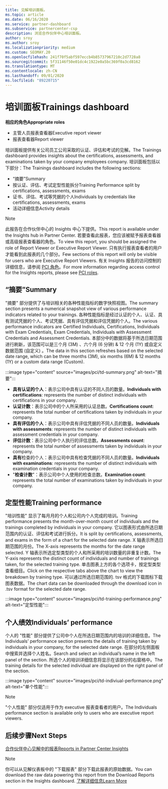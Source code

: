 ```yaml
---
title: 见解培训面板。
ms.topic: article
ms.date: 06/16/2020
ms.service: partner-dashboard
ms.subservice: partnercenter-csp
description: 浏览合作伙伴中心培训面板。
author: sroy
ms.author: sroy
ms.localizationpriority: medium
ms.custom: SEOMAY.20
ms.openlocfilehash: 241f70f5abf597eccb4b85737967210c2d7728a8
ms.sourcegitcommit: 5f31146f50e01dc4c1922e0a5bc369f0a3cd8162
ms.translationtype: MT
ms.contentlocale: zh-CN
ms.lasthandoff: 09/01/2020
ms.locfileid: "89220715"
---
```

# <a name="trainings-dashboard"></a><span data-ttu-id="341aa-103">培训面板</span><span class="sxs-lookup"><span data-stu-id="341aa-103">Trainings dashboard</span></span>

<span data-ttu-id="341aa-104">**相应的角色**</span><span class="sxs-lookup"><span data-stu-id="341aa-104">**Appropriate roles**</span></span>
- <span data-ttu-id="341aa-105">主管人员报表查看器</span><span class="sxs-lookup"><span data-stu-id="341aa-105">Executive report viewer</span></span>
- <span data-ttu-id="341aa-106">报表查看器</span><span class="sxs-lookup"><span data-stu-id="341aa-106">Report viewer</span></span>

<span data-ttu-id="341aa-107">培训面板提供有关公司员工公司采取的认证、评估和考试的见解。</span><span class="sxs-lookup"><span data-stu-id="341aa-107">The Trainings dashboard provides insights about the certifications, assessments, and examinations taken by your company employees company.</span></span> <span data-ttu-id="341aa-108">培训面板包括以下部分：</span><span class="sxs-lookup"><span data-stu-id="341aa-108">The Trainings dashboard includes the following sections:</span></span>

- <span data-ttu-id="341aa-109">“摘要”</span><span class="sxs-lookup"><span data-stu-id="341aa-109">Summary</span></span>
- <span data-ttu-id="341aa-110">按认证、评估、考试定型性能拆分</span><span class="sxs-lookup"><span data-stu-id="341aa-110">Training Performance split by certifications, assessments, exams</span></span>
- <span data-ttu-id="341aa-111">证书、评估、考试等凭据的个人</span><span class="sxs-lookup"><span data-stu-id="341aa-111">Individuals by credentials like certifications, assessments, exams</span></span>
- <span data-ttu-id="341aa-112">活动详细信息</span><span class="sxs-lookup"><span data-stu-id="341aa-112">Activity details</span></span>

>[!NOTE] 
><span data-ttu-id="341aa-113">此报告在合作伙伴中心的 Insights 中心下提供。</span><span class="sxs-lookup"><span data-stu-id="341aa-113">This report is available under the Insights hub in Partner Center.</span></span> <span data-ttu-id="341aa-114">若要查看此报表，您应该被赋予报表查看器或高级报表查看器的角色。</span><span class="sxs-lookup"><span data-stu-id="341aa-114">To view this report, you should be assigned the role of Report Viewer or Executive Report Viewer.</span></span> <span data-ttu-id="341aa-115">只有执行报表查看者的用户才能看到此报表的几个部分。</span><span class="sxs-lookup"><span data-stu-id="341aa-115">Few sections of this report will only be visible for users who are Executive Report Viewers.</span></span> <span data-ttu-id="341aa-116">有关 Insights 报告的访问控制的详细信息，请参阅 [PCI 角色](pci-roles.md)。</span><span class="sxs-lookup"><span data-stu-id="341aa-116">For more information regarding access control for the Insights reports, please see [PCI roles](pci-roles.md).</span></span>

## <a name="summary"></a><span data-ttu-id="341aa-117">“摘要”</span><span class="sxs-lookup"><span data-stu-id="341aa-117">Summary</span></span>

<span data-ttu-id="341aa-118">"摘要" 部分提供了与培训相关的各种性能指标的数字快照视图。</span><span class="sxs-lookup"><span data-stu-id="341aa-118">The summary section presents a numerical snapshot view of various performance indicators related to your trainings.</span></span> <span data-ttu-id="341aa-119">各种性能指标是经过认证的个人、认证、具有测试凭据的个人、考试凭据、具有评估凭据和评估凭据的个人。</span><span class="sxs-lookup"><span data-stu-id="341aa-119">The various performance indicators are Certified Individuals, Certifications, Individuals with Exam Credentials, Exam Credentials, Individuals with Assessment Credentials and Assessment Credentials.</span></span> <span data-ttu-id="341aa-120">本部分中的数据将基于所选日期范围进行刷新，该范围可以是三个月 (3M) 、六个月 (6 分钟) & 12 个月 (1Y) 或自定义数据范围 (自定义) 。</span><span class="sxs-lookup"><span data-stu-id="341aa-120">The data in this section refreshes based on the selected date range, which can be three months (3M), six months (6M) & 12 months (1Y) or a custom data range (Custom).</span></span> 

:::image type="content" source="images/pci/td-summary.png" alt-text="摘要":::

- <span data-ttu-id="341aa-122">**具有认证的个人**：表示公司中具有认证的不同人员的数量。</span><span class="sxs-lookup"><span data-stu-id="341aa-122">**Individuals with certifications**: represents the number of distinct individuals with certifications in your company.</span></span>
- <span data-ttu-id="341aa-123">**认证计数**：表示公司中的个人所采用的认证总数。</span><span class="sxs-lookup"><span data-stu-id="341aa-123">**Certifications count**: represents the total number of certifications taken by individuals in your company.</span></span>
- <span data-ttu-id="341aa-124">**具有评估的个人**：表示公司中具有评估凭据的不同人员的数量。</span><span class="sxs-lookup"><span data-stu-id="341aa-124">**Individuals with assessments**: represents the number of distinct individuals with assessment credentials in your company.</span></span> 
- <span data-ttu-id="341aa-125">**评估计数**：表示公司中个人执行的评估总数。</span><span class="sxs-lookup"><span data-stu-id="341aa-125">**Assessments count**: represents the total number of assessments taken by individuals in your company.</span></span>
- <span data-ttu-id="341aa-126">**具有**检查的个人：表示公司中具有检查凭据的不同人员的数量。</span><span class="sxs-lookup"><span data-stu-id="341aa-126">**Individuals with examinations**: represents the number of distinct individuals with examination credentials in your company.</span></span> 
- <span data-ttu-id="341aa-127">"**检查计数**"：表示公司中个人使用的检查总数。</span><span class="sxs-lookup"><span data-stu-id="341aa-127">**Examination count**: represents the total number of examinations taken by individuals in your company.</span></span>

## <a name="training-performance"></a><span data-ttu-id="341aa-128">定型性能</span><span class="sxs-lookup"><span data-stu-id="341aa-128">Training performance</span></span>

<span data-ttu-id="341aa-129">"培训性能" 显示了每月月的个人和公司内个人完成的培训。</span><span class="sxs-lookup"><span data-stu-id="341aa-129">Training performance presents the month-over-month count of individuals and the trainings completed by individuals in your company.</span></span> <span data-ttu-id="341aa-130">它以图表形式由所选日期范围内的认证、评估和考试进行拆分。</span><span class="sxs-lookup"><span data-stu-id="341aa-130">It is split by certifications, assessments, and exams in the form of a chart for the selected date range.</span></span> <span data-ttu-id="341aa-131">X 轴表示所选日期范围的月份。</span><span class="sxs-lookup"><span data-stu-id="341aa-131">The X-axis represents the months for the date range selected.</span></span> <span data-ttu-id="341aa-132">Y 轴表示所选定型类型的个人和所采用的培训数量的非重复计数。</span><span class="sxs-lookup"><span data-stu-id="341aa-132">The Y-axis represents the distinct count of individuals and number of trainings taken, for the selected training type.</span></span> <span data-ttu-id="341aa-133">单击图表上方的各个选项卡，按定型类型查看细目。</span><span class="sxs-lookup"><span data-stu-id="341aa-133">Click on the respective tabs above the chart to view the breakdown by training type.</span></span> <span data-ttu-id="341aa-134">可以通过所选日期范围的. tsv 格式的下载图标下载图表数据。</span><span class="sxs-lookup"><span data-stu-id="341aa-134">The chart data can be downloaded through the download icon in .tsv format for the selected date range.</span></span>

:::image type="content" source="images/pci/td-training-performance.png" alt-text="定型性能":::

## <a name="individuals-performance"></a><span data-ttu-id="341aa-136">个人绩效</span><span class="sxs-lookup"><span data-stu-id="341aa-136">Individuals’ performance</span></span>

<span data-ttu-id="341aa-137">个人的 "性能" 部分提供了公司中个人在所选日期范围内的培训的详细信息。</span><span class="sxs-lookup"><span data-stu-id="341aa-137">The Individuals’ performance section presents the details of training taken by individuals in your company, for the selected date range.</span></span> <span data-ttu-id="341aa-138">在部分的左侧面板中搜索并选择个人姓名。</span><span class="sxs-lookup"><span data-stu-id="341aa-138">Search and select an individual’s name in the left panel of the section.</span></span> <span data-ttu-id="341aa-139">所选个人的培训详细信息将显示在该部分的右窗格中。</span><span class="sxs-lookup"><span data-stu-id="341aa-139">The training details for the selected individual are displayed on the right panel of the section.</span></span>

:::image type="content" source="images/pci/td-indiviual-performance.png" alt-text="单个性能":::

>[!NOTE] 
> <span data-ttu-id="341aa-141">"个人性能" 部分仅适用于作为 executive 报表查看者的用户。</span><span class="sxs-lookup"><span data-stu-id="341aa-141">The Individuals performance section is available only to users who are executive report viewers.</span></span> 

## <a name="next-steps"></a><span data-ttu-id="341aa-142">后续步骤</span><span class="sxs-lookup"><span data-stu-id="341aa-142">Next Steps</span></span>

[<span data-ttu-id="341aa-143">合作伙伴中心见解中的报表</span><span class="sxs-lookup"><span data-stu-id="341aa-143">Reports in Partner Center Insights</span></span>](partner-center-insights.md)

>[!NOTE] 
> <span data-ttu-id="341aa-144">你可以从见解仪表板中的 "下载报表" 部分下载此报表的原始数据。</span><span class="sxs-lookup"><span data-stu-id="341aa-144">You can download the raw data powering this report from the Download Reports section in the Insights dashboard.</span></span> [<span data-ttu-id="341aa-145">了解详细信息</span><span class="sxs-lookup"><span data-stu-id="341aa-145">Learn More</span></span>](pci-download-reports.md)